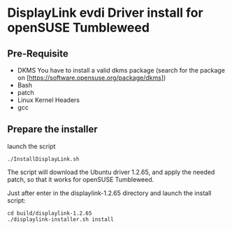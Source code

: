 # DisplayLink evdi Driver install for openSUSE Tumbleweed #

## Pre-Requisite ##

- DKMS You have to install a valid dkms package (search for the package on [https://software.opensuse.org/package/dkms])
- Bash
- patch
- Linux Kernel Headers
- gcc

## Prepare the installer ##

launch the script
```
./InstallDisplayLink.sh
```

The script will download the Ubuntu driver 1.2.65, and apply the needed patch, so that it works for openSUSE Tumbleweed.

Just after enter in the displaylink-1.2.65 directory and launch the install script:
```
cd build/displaylink-1.2.65
./displaylink-installer.sh install
```

